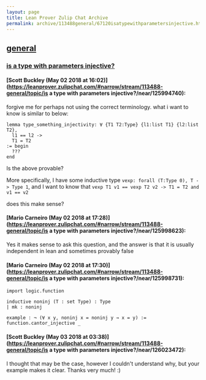 ```yaml
---
layout: page
title: Lean Prover Zulip Chat Archive 
permalink: archive/113488general/67120isatypewithparametersinjective.html
---
```


## [general](index.html)
### [is a type with parameters injective?](67120isatypewithparametersinjective.html)

#### [Scott Buckley (May 02 2018 at 16:02)](https://leanprover.zulipchat.com/#narrow/stream/113488-general/topic/is a type with parameters injective?/near/125994740):
forgive me for perhaps not using the correct terminology. what i want to know is similar to below:

```
lemma type_something_injectivity: ∀ {T1 T2:Type} {l1:list T1} {l2:list T2},
  l1 == l2 ->
  T1 = T2
:= begin
  ???
end
```

Is the above provable?

More specifically, I have some inductive type ```vexp: forall (T:Type 0), T -> Type 1```, and I want to know that ```vexp T1 v1 == vexp T2 v2 -> T1 = T2 and v1 == v2```

does this make sense?

#### [Mario Carneiro (May 02 2018 at 17:28)](https://leanprover.zulipchat.com/#narrow/stream/113488-general/topic/is a type with parameters injective?/near/125998623):
Yes it makes sense to ask this question, and the answer is that it is usually independent in lean and sometimes provably false

#### [Mario Carneiro (May 02 2018 at 17:30)](https://leanprover.zulipchat.com/#narrow/stream/113488-general/topic/is a type with parameters injective?/near/125998731):
```
import logic.function

inductive noninj (T : set Type) : Type
| mk : noninj

example : ¬ (∀ x y, noninj x = noninj y → x = y) :=
function.cantor_injective _
```

#### [Scott Buckley (May 03 2018 at 03:38)](https://leanprover.zulipchat.com/#narrow/stream/113488-general/topic/is a type with parameters injective?/near/126023472):
I thought that may be the case, however I couldn't understand why, but your example makes it clear. Thanks very much! :)

